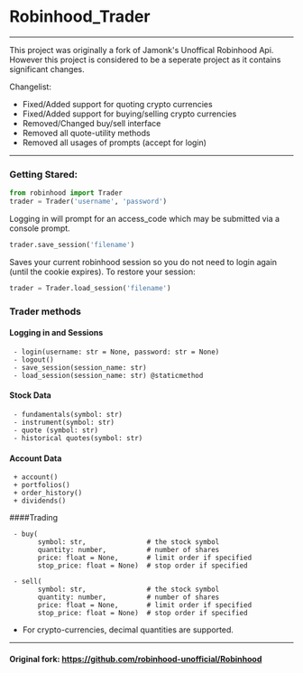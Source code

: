 # Robinhood_Trader

-------------------
This project was originally a fork of Jamonk's Unoffical Robinhood Api. 
However this project is considered to be a seperate project
as it contains significant changes. 

Changelist:  
 + Fixed/Added support for quoting crypto currencies
 + Fixed/Added support for buying/selling crypto currencies
 + Removed/Changed buy/sell interface 
 + Removed all quote-utility methods
 + Removed all usages of prompts (accept for login)
 
------------------

### Getting Stared:
```python
from robinhood import Trader
trader = Trader('username', 'password') 
```
Logging in will prompt for an access_code which may be submitted  via a console prompt. 
```python
trader.save_session('filename')
```
Saves your current robinhood session so you do not need to login again (until the cookie expires). To restore your session:
```python
trader = Trader.load_session('filename')
```

### Trader methods 

#### Logging in and Sessions
```
 - login(username: str = None, password: str = None)
 - logout()
 - save_session(session_name: str)
 - load_session(session_name: str) @staticmethod 
```
#### Stock Data
```
 - fundamentals(symbol: str)
 - instrument(symbol: str)
 - quote (symbol: str)
 - historical quotes(symbol: str)
```
#### Account Data 
```
 + account()
 + portfolios() 
 + order_history()
 + dividends()
 ```
####Trading 
```
 - buy(  
       symbol: str,               # the stock symbol
       quantity: number,          # number of shares
       price: float = None,       # limit order if specified
       stop_price: float = None)  # stop order if specified

 - sell(  
       symbol: str,               # the stock symbol
       quantity: number,          # number of shares
       price: float = None,       # limit order if specified
       stop_price: float = None)  # stop order if specified

 ```
 - For crypto-currencies, decimal quantities are supported. 


---------------------
#### Original fork: https://github.com/robinhood-unofficial/Robinhood